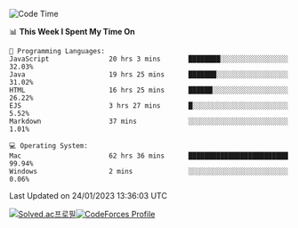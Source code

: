 
<!--START_SECTION:waka-->
![Code Time](http://img.shields.io/badge/Code%20Time-2%2C394%20hrs%205%20mins-blue)

📊 **This Week I Spent My Time On** 

```text
💬 Programming Languages: 
JavaScript               20 hrs 3 mins       ████████░░░░░░░░░░░░░░░░░   32.03% 
Java                     19 hrs 25 mins      ███████░░░░░░░░░░░░░░░░░░   31.02% 
HTML                     16 hrs 25 mins      ██████░░░░░░░░░░░░░░░░░░░   26.22% 
EJS                      3 hrs 27 mins       █░░░░░░░░░░░░░░░░░░░░░░░░   5.52% 
Markdown                 37 mins             ░░░░░░░░░░░░░░░░░░░░░░░░░   1.01%

💻 Operating System: 
Mac                      62 hrs 36 mins      █████████████████████████   99.94% 
Windows                  2 mins              ░░░░░░░░░░░░░░░░░░░░░░░░░   0.06%

```


 Last Updated on 24/01/2023 13:36:03 UTC
<!--END_SECTION:waka-->
[![Solved.ac프로필](http://mazassumnida.wtf/api/generate_badge?boj=hckim96)](https://solved.ac/hckim96)[![CodeForces Profile](https://cf.leed.at?id=hckim96)](https://codeforces.com/profile/hckim96)
